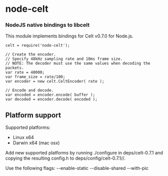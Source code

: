 node-celt
=========
### NodeJS native bindings to libcelt

This module implements bindings for Celt v0.7.0 for Node.js.

    celt = require('node-celt');

    // Create the encoder.
    // Specify 48kHz sampling rate and 10ms frame size.
    // NOTE: The decoder must use the same values when decoding the packets.
    var rate = 48000;
    var frame_size = rate/100;
    var encoder = new celt.CeltEncoder( rate );

    // Encode and decode.
    var encoded = encoder.encode( buffer );
    var decoded = encoder.decode( encoded );

Platform support
----------------

Supported platforms:
- Linux x64
- Darwin x64 (mac osx)

Add new supported platforms by running ./configure in deps/celt-0.7.1 and
copying the resulting config.h to deps/config/celt-0.7.1/<os>/<arch>.

Use the following flags: --enable-static --disable-shared --with-pic

